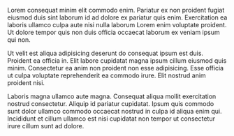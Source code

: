 Lorem consequat minim elit commodo enim. Pariatur ex non proident fugiat eiusmod duis sint laborum id ad dolore ex pariatur quis enim. Exercitation ea laboris ullamco culpa aute nisi nulla laborum Lorem enim voluptate proident. Ut dolore tempor quis non duis officia occaecat laborum ex veniam ipsum qui non.

Ut velit est aliqua adipisicing deserunt do consequat ipsum est duis. Proident ea officia in. Elit labore cupidatat magna ipsum cillum eiusmod quis minim. Consectetur ea anim non proident non esse adipisicing. Esse officia ut culpa voluptate reprehenderit ea commodo irure. Elit nostrud anim proident nisi.

Laboris magna ullamco aute magna. Consequat aliqua mollit exercitation nostrud consectetur. Aliquip id pariatur cupidatat. Ipsum quis commodo sunt dolor ullamco commodo occaecat nostrud in culpa id aliqua enim qui. Incididunt et cillum ullamco est nisi cupidatat non tempor ut consectetur irure cillum sunt ad dolore.